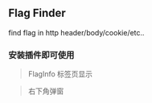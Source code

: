 ## Flag Finder

find flag in http header/body/cookie/etc..

### 安装插件即可使用

> FlagInfo 标签页显示

> 右下角弹窗
> 